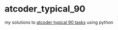 # atcoder_typical_90
my solutions to [atcoder typical 90 tasks](https://atcoder.jp/contests/typical90) using python
